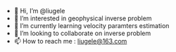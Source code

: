 - 👋 Hi, I’m @liugele
- 👀 I’m interested in geophysical inverse problem
- 🌱 I’m currently learning velocity paramters estimation 
- 💞️ I’m looking to collaborate on inverse problem
- 📫 How to reach me : liugele@163.com

<!---
liugele/liugele is a ✨ special ✨ repository because its `README.md` (this file) appears on your GitHub profile.
You can click the Preview link to take a look at your changes.
--->
